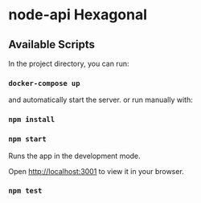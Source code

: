 # node-api Hexagonal

## Available Scripts

In the project directory, you can run:

### `docker-compose up`

and automatically start the server.
or run manually with:

### `npm install`

### `npm start`

Runs the app in the development mode.

Open [http://localhost:3001](http://localhost:3001) to view it in your browser.

### `npm test`
